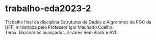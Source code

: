 # trabalho-eda2023-2
Trabalho final da disciplina Estruturas de Dados e Algoritmos da PGC da UFF,  ministrada pelo Professor Igor Machado Coelho.\
Tema: Dicionários avançados, árvores Red-Black e AVL. 
